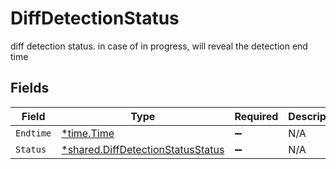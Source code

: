 # DiffDetectionStatus

diff detection status. in case of in progress, will reveal the detection end time


## Fields

| Field                                                                                 | Type                                                                                  | Required                                                                              | Description                                                                           |
| ------------------------------------------------------------------------------------- | ------------------------------------------------------------------------------------- | ------------------------------------------------------------------------------------- | ------------------------------------------------------------------------------------- |
| `Endtime`                                                                             | [*time.Time](https://pkg.go.dev/time#Time)                                            | :heavy_minus_sign:                                                                    | N/A                                                                                   |
| `Status`                                                                              | [*shared.DiffDetectionStatusStatus](../../models/shared/diffdetectionstatusstatus.md) | :heavy_minus_sign:                                                                    | N/A                                                                                   |